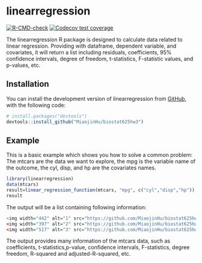 
# linearregression

<!-- badges: start -->
[![R-CMD-check](https://github.com/MiaojinHu/biostat625hw3/actions/workflows/R-CMD-check.yaml/badge.svg)](https://github.com/MiaojinHu/biostat625hw3/actions/workflows/R-CMD-check.yaml)
[![Codecov test coverage](https://codecov.io/gh/MiaojinHu/biostat625hw3/branch/main/graph/badge.svg)](https://app.codecov.io/gh/MiaojinHu/biostat625hw3?branch=main)
<!-- badges: end -->

The linearregression R package is designed to calculate data related to linear regression. Providing with dataframe, dependent variable, and covariates, it will return a list including residuals, coefficients, 95% confidence intervals, degree of freedom, t-statistics, F-statistic values, and p-values, etc. 

## Installation

You can install the development version of linearregression from [GitHub](https://github.com/MiaojinHu/biostat625hw3), with the following code:
``` r
# install.packages("devtools")
devtools::install_github("MiaojinHu/biostat625hw3")
```

## Example

This is a basic example which shows you how to solve a common problem:
The mtcars are the data we want to explore, the mpg is the variable name of the outcome, the cyl, disp, and hp are the covariates names.

``` r
library(linearregression)
data(mtcars)
result=linear_regression_function(mtcars, "mpg", c("cyl","disp","hp"))
result
```

The output will be a list containing following information:
``` r
<img width="442" alt="1" src="https://github.com/MiaojinHu/biostat625hw3/assets/149199735/3e0bc51a-4d3c-4a7a-aeab-6016793dda13">
<img width="397" alt="2" src="https://github.com/MiaojinHu/biostat625hw3/assets/149199735/e013adfc-d1ea-45f8-8b9c-b9540a34bc68">
<img width="517" alt="3" src="https://github.com/MiaojinHu/biostat625hw3/assets/149199735/35ebbfa4-fde6-4c14-88b9-49f9a44b1e6e">
```
The output provides many information of the mtcars data, such as coefficients, t-statistics,p-value, confidence intervals, F-statistics, degree freedom, R-squared and adjusted-R-squared, etc.
